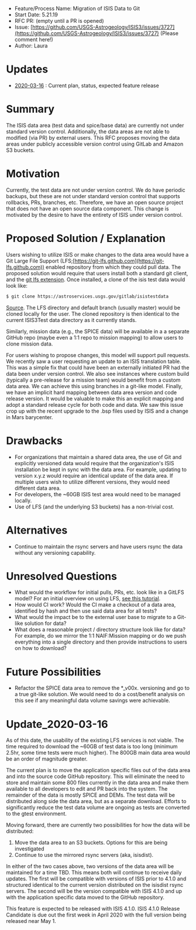 - Feature/Process Name: Migration of ISIS Data to Git
- Start Date: 5.21.19
- RFC PR: (empty until a PR is opened)
- Issue: [https://github.com/USGS-Astrogeology/ISIS3/issues/3727](https://github.com/USGS-Astrogeology/ISIS3/issues/3727) (Please comment here!)
- Author: Laura

# Updates
- [2020-03-16](#Update_2020-03-16) : Current plan, status, expected feature release

<!-- This is a comment block that is not visible. We provide some instructions in here. When submitting an RFC please copy this template into a new wiki page titled RFC#:Title, where the number is the next incrementing number. If you would like to submit an RFC, but are unable to edit the wiki, please open an issue and we will assist you in getting your RFC posted. Please fill in, to the largest extent possible, the template below describing your RFC. After that, be active on the associated issue and we can move the RFC through the process.-->

# Summary
The ISIS data area (test data and spice/base data) are currently not under standard version control. Additionally, the data areas are not able to modified (via PR) by external users. This RFC proposes moving the data areas under publicly accessible version control using GitLab and Amazon S3 buckets.

# Motivation
Currently, the test data are not under version control. We do have periodic backups, but these are not under standard version control that supports rollbacks, PRs, branches, etc. Therefore, we have an open source project that does not have an open source data component. This change is motivated by the desire to have the entirety of ISIS under version control.

# Proposed Solution / Explanation
Users wishing to utilize ISIS or make changes to the data area would have a Git Large File Support (LFS;[https://git-lfs.github.com](https://git-lfs.github.com)) enabled repository from which they could pull data. The proposed solution would require that users install both a standard git client, and the [git lfs extension](https://git-lfs.github.com). Once installed, a clone of the isis test data would look like:

```bash
$ git clone https://astroservices.usgs.gov/gitlab/isistestdata
```
[Source](https://www.atlassian.com/git/tutorials/git-lfs#clone-respository).
The LFS directory and default branch (usually master) would be cloned locally for the user. The cloned repository is then identical to the current ISIS3Test data directory as it currently stands.

Similarly, mission data (e.g., the SPICE data) will be available in a a separate GitHub repo (maybe even a 1:1 repo to mission mapping) to allow users to clone mission data.

For users wishing to propose changes, this model will support pull requests. We recently saw a user requesting an update to an ISIS translation table. This was a simple fix that could have been an externally initiated PR had the data been under version control. We also see instances where custom build (typically a pre-release for a mission team) would benefit from a custom data area. We can achieve this using branches in a git-like model. Finally, we have an implicit hard mapping between data area version and code release version. It would be valuable to make this an explicit mapping and adopt a standard release cycle for both code and data. We saw this issue crop up with the recent upgrade to the .bsp files used by ISIS and a change in Mars barycenter.

# Drawbacks
  - For organizations that maintain a shared data area, the use of Git and explicitly versioned data would require that the organization's ISIS installation be kept in sync with the data area. For example, updating to version x.y.z would require an identical update of the data area. If multiple users wish to utilize different versions, they would need different data area.
  - For developers, the ~60GB ISIS test area would need to be managed locally.
  - Use of LFS (and the underlying S3 buckets) has a non-trivial cost. 

# Alternatives
  - Continue to maintain the rsync servers and have users rsync the data without any versioning capability.

# Unresolved Questions
  - What would the workflow for initial pulls, PRs, etc. look like in a GitLFS model? For an initial overview on using LFS, [see this tutorial](https://github.com/git-lfs/git-lfs/wiki/Tutorial).
  - How would CI work? Would the CI make a checkout of a data area, identified by hash and then use said data area for all tests?
  - What would the impact be to the external user base to migrate to a Git-like solution for data?
  - What does a reasonable project / directory structure look like for data? For example, do we mirror the 1:1 NAIF:Mission mapping or do we push everything into a single directory and then provide instructions to users on how to download?

# Future Possibilities
  - Refactor the SPICE data area to remove the *_v00x.<ext> versioning and go to a true git-like solution. We would need to do a cost/benefit analysis on this see if any meaningful data volume savings were achievable.

# Update_2020-03-16
As of this date, the usability of the existing LFS services is not viable. The time required to download the ~60GB of test data is too long (minimum 2.5hr, some time tests were much higher). The 800GB main data area would be an order of magnitude greater. 

The current plan is to move the application specific files out of the data area and into the source code GitHub repository. This will eliminate the need to store and maintain some 800 files currently in the data area and make them available to all developers to edit and PR back into the system. The remainder of the data is mostly SPICE and DEMs. The test data will be distributed along side the data area, but as a separate download. Efforts to significantly reduce the test data volume are ongoing as tests are converted to the gtest environment. 

Moving forward, there are currently two possibilities for how the data will be distributed:
1) Move the data area to an S3 buckets. Options for this are being investigated
1) Continue to use the mirrored rsync servers (aka, isisdist).

In either of the two cases above, two versions of the data area will be maintained for a time TBD. This means both will continue to receive daily updates. The first will be compatible with versions of ISIS prior to 4.1.0 and structured identical to the current version distributed on the isisdist rsync servers. The second will be the version compatible with ISIS 4.1.0 and up with the application specific data moved to the GitHub repository. 

This feature is expected to be released with ISIS 4.1.0. ISIS 4.1.0 Release Candidate is due out the first week in April 2020 with the full version being released near May 1.
